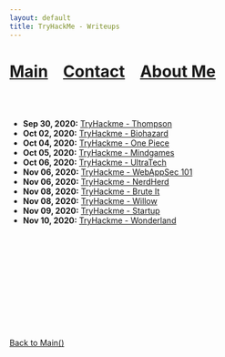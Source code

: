 ```yaml
---
layout: default
title: TryHackMe - Writeups
---
```


# [Main](./index.md) &nbsp;&nbsp;   [Contact](./contact.md) &nbsp;&nbsp; [About Me](./aboutme.md) <br>

<br>
<br>

- **Sep 30, 2020:** [TryHackme - Thompson](../thm/thompson.md)
- **Oct 02, 2020:** [TryHackme - Biohazard](./thm/Biohazard.md)
- **Oct 04, 2020:** [TryHackme - One Piece](./thm/one_piece.md)
- **Oct 05, 2020:** [TryHackme - Mindgames](./thm/Mindgames.md)
- **Oct 06, 2020:** [TryHackme - UltraTech](./thm/UltraTech.md)
- **Nov 06, 2020:** [TryHackme - WebAppSec 101](./thm/WebAppSec_101.md)
- **Nov 06, 2020:** [TryHackme - NerdHerd](./thm/nerdherd.md)
- **Nov 08, 2020:** [TryHackme - Brute It](./thm/brute_it.md)
- **Nov 08, 2020:** [TryHackme - Willow](./thm/willow.md)
- **Nov 09, 2020:** [TryHackme - Startup](./thm/startup.md)
- **Nov 10, 2020:** [TryHackme - Wonderland](./thm/wonderland.md)

<br>
<br>
<br>
<br>
<br>
<br>
<br>
<br>
<br>
<br>


[Back to Main()](bvr0n.github.io/)
